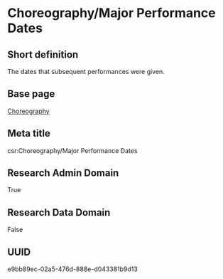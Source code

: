 # Choreography/Major Performance Dates
## Short definition
The dates that subsequent performances were given.
## Base page
[Choreography](https://github.com/EuroCRIS/CASRAI-Dictionairies/blob/main/Objects/Choreography.md)
## Meta title
csr:Choreography/Major Performance Dates
## Research Admin Domain
True
## Research Data Domain
False
## UUID
e9bb89ec-02a5-476d-888e-d043381b9d13
